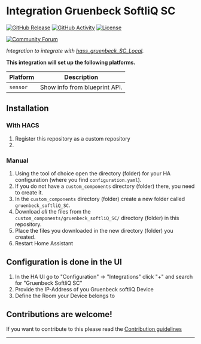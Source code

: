 # Integration Gruenbeck SoftliQ SC

[![GitHub Release][releases-shield]][releases]
[![GitHub Activity][commits-shield]][commits]
[![License][license-shield]](LICENSE)

[![Community Forum][forum-shield]][forum]

_Integration to integrate with [hass_gruenbeck_SC_Local][hass_gruenbeck_SC_Local]._

**This integration will set up the following platforms.**

Platform | Description
-- | --
`sensor` | Show info from blueprint API.

## Installation

### With HACS

1. Register this repository as a custom repository
1.


### Manual
1. Using the tool of choice open the directory (folder) for your HA configuration (where you find `configuration.yaml`).
1. If you do not have a `custom_components` directory (folder) there, you need to create it.
1. In the `custom_components` directory (folder) create a new folder called `gruenbeck_softliQ_SC`.
1. Download _all_ the files from the `custom_components/gruenbeck_softliQ_SC/` directory (folder) in this repository.
1. Place the files you downloaded in the new directory (folder) you created.
1. Restart Home Assistant

## Configuration is done in the UI

1. In the HA UI go to "Configuration" -> "Integrations" click "+" and search for "Gruenbeck SoftliQ SC"
1. Provide the IP-Address of you Gruenbeck softliQ Device 
1. Define the Room your Device belongs to 

## Contributions are welcome!

If you want to contribute to this please read the [Contribution guidelines](CONTRIBUTING.md)

***

[hass_gruenbeck_SC_Local]: https://github.com/tizianodeg/hass_gruenbeck_SC_Local
[commits-shield]: https://img.shields.io/github/commit-activity/y/tizianodeg/hass_gruenbeck_SC_Local.svg?style=for-the-badge
[commits]: https://github.com/tizianodeg/hass_gruenbeck_SC_Local/commits/main
[exampleimg]: example.png
[forum-shield]: https://img.shields.io/badge/community-forum-brightgreen.svg?style=for-the-badge
[forum]: https://community.home-assistant.io/
[license-shield]: https://img.shields.io/github/license/tizianodeg/hass_gruenbeck_SC_Local.svg?style=for-the-badge
[releases-shield]: https://img.shields.io/github/release/tizianodeg/hass_gruenbeck_SC_Local.svg?style=for-the-badge
[releases]: https://github.com/tizianodeg/hass_gruenbeck_SC_Local/releases